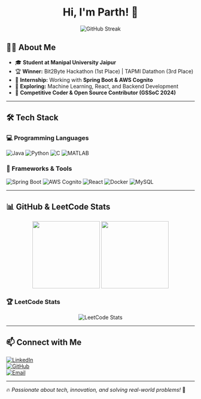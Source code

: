 <h1 align="center">Hi, I'm Parth! 🚀</h1>  
<p align="center">
  <img src="https://github-readme-streak-stats.herokuapp.com?user=parthbatra21&theme=dark&hide_border=true" alt="GitHub Streak">
</p>

## 👨‍💻 About Me
- 🎓 **Student at Manipal University Jaipur**  
- 🏆 **Winner:** Bit2Byte Hackathon (1st Place) | TAPMI Datathon (3rd Place)  
- 💼 **Internship:** Working with **Spring Boot & AWS Cognito**  
- 🧠 **Exploring:** Machine Learning, React, and Backend Development  
- 🚀 **Competitive Coder & Open Source Contributor (GSSoC 2024)**  

---

## 🛠 Tech Stack
### 💻 Programming Languages
![Java](https://img.shields.io/badge/Java-007396?style=flat&logo=java&logoColor=white)
![Python](https://img.shields.io/badge/Python-3776AB?style=flat&logo=python&logoColor=white)
![C](https://img.shields.io/badge/C-00599C?style=flat&logo=c&logoColor=white)
![MATLAB](https://img.shields.io/badge/MATLAB-0076A8?style=flat&logo=mathworks&logoColor=white)

### 🔧 Frameworks & Tools
![Spring Boot](https://img.shields.io/badge/Spring_Boot-6DB33F?style=flat&logo=spring-boot&logoColor=white)
![AWS Cognito](https://img.shields.io/badge/AWS_Cognito-FF9900?style=flat&logo=amazonaws&logoColor=white)
![React](https://img.shields.io/badge/React-61DAFB?style=flat&logo=react&logoColor=white)
![Docker](https://img.shields.io/badge/Docker-2496ED?style=flat&logo=docker&logoColor=white)
![MySQL](https://img.shields.io/badge/MySQL-4479A1?style=flat&logo=mysql&logoColor=white)

---

## 📊 GitHub & LeetCode Stats  
<p align="center">
  <img src="https://github-readme-stats.vercel.app/api?username=parthbatra21&show_icons=true&theme=dark" height="180px">
  <img src="https://github-readme-stats.vercel.app/api/top-langs/?username=parthbatra21&layout=compact&theme=dark" height="180px">
</p>

### 🏆 LeetCode Stats  
<p align="center">
  <img src="https://leetcard.jacoblin.cool/parthbatra21?theme=dark&font=Karma&ext=contest" alt="LeetCode Stats">
</p>

---

## 📫 Connect with Me  
[![LinkedIn](https://img.shields.io/badge/LinkedIn-Parth-blue?style=flat&logo=linkedin)](https://www.linkedin.com/in/parthbatra21)  
[![GitHub](https://img.shields.io/badge/GitHub-Parth-181717?style=flat&logo=github)](https://github.com/parthbatra21)  
[![Email](https://img.shields.io/badge/Email-parth@example.com-red?style=flat&logo=gmail)](mailto:parthbatrab@gmail.com)  

---

🔥 *Passionate about tech, innovation, and solving real-world problems!* 🚀  
